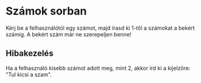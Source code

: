 # Számok sorban

Kérj be a felhasználótól egy számot, majd írasd ki 1-től a számokat a bekért számig. A bekért szám már ne szerepeljen benne!

## Hibakezelés

Ha a felhasználó kisebb számot adott meg, mint 2, akkor írd ki a kijelzőre: "Tul kicsi a szam".
